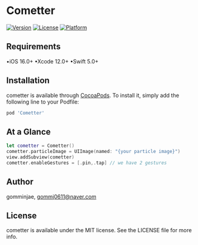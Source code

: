 # Cometter
[![Version](https://img.shields.io/cocoapods/v/YourLibraryName.svg?style=flat)](https://cocoapods.org/pods/Cometter)
[![License](https://img.shields.io/cocoapods/l/YourLibraryName.svg?style=flat)](https://cocoapods.org/pods/Cometter)
[![Platform](https://img.shields.io/cocoapods/p/YourLibraryName.svg?style=flat)](https://cocoapods.org/pods/Cometter)


## Requirements
•iOS 16.0+
•Xcode 12.0+
•Swift 5.0+

## Installation

cometter is available through [CocoaPods](https://cocoapods.org). To install
it, simply add the following line to your Podfile:

```ruby
pod 'Cometter'
```

## At a Glance 

```swift
let cometter = Cometter()
cometter.particleImage = UIImage(named: "{your particle image}")
view.addSubview(cometter)
cometter.enableGestures = [.pin,.tap] // we have 2 gestures
```


## Author

gomminjae, gommj0611@naver.com

## License

cometter is available under the MIT license. See the LICENSE file for more info.
